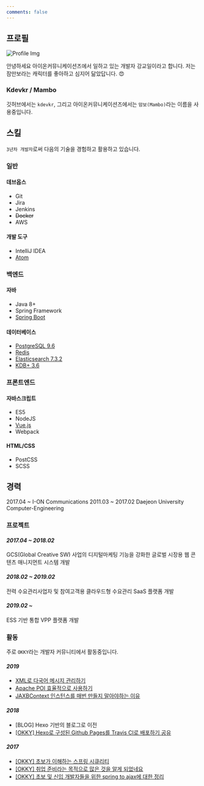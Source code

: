 ```yaml
---
comments: false
---
```

## 프로필
![Profile Img](/images/snorlax.gif)  


안녕하세요 아이온커뮤니케이션즈에서 일하고 있는 개발자 강교일이라고 합니다. 
저는 잠만보라는 캐릭터를 좋아하고 심지어 닮았답니다. :heart_eyes:

### Kdevkr / Mambo
깃허브에서는 `kdevkr`, 그리고 아이온커뮤니케이션즈에서는 `맘보(Mambo)`라는 이름을 사용중입니다.


## 스킬
`3년차 개발자`로써 다음의 기술을 경험하고 활용하고 있습니다.

### 일반

#### 데브옵스

-   Git
-   Jira
-   Jenkins
-   ~~Docker~~
-   AWS

#### 개발 도구

-   IntelliJ IDEA
-   [Atom](https://atom.io/)

### 백엔드

#### 자바

-   Java 8+
-   Spring Framework
-   [Spring Boot](https://docs.spring.io/spring-boot/docs/2.2.3.RELEASE/reference/html/)

#### 데이터베이스

-   [PostgreSQL 9.6](https://www.postgresql.org/)
-   [Redis](https://redis.io/)
-   [Elasticsearch 7.3.2](https://www.elastic.co/kr/what-is/elasticsearch)
-   [KDB+ 3.6](https://kx.com/why-kx/)

### 프론트엔드

#### 자바스크립트

-   ES5
-   NodeJS
-   [Vue.js](https://vuejs.org/)
-   Webpack

#### HTML/CSS

-   PostCSS
-   SCSS

## 경력

2017.04 ~ I-ON Communications
2011.03 ~ 2017.02 Daejeon University Computer-Engineering

### 프로젝트

#### _2017.04 ~ 2018.02_

GCS(Global Creative SW) 사업의 디지털마케팅 기능을 강화한 글로벌 시장용 웹 콘텐츠 매니지먼트 시스템 개발

#### _2018.02 ~ 2019.02_

전력 수요관리사업자 및 참여고객용 클라우드형 수요관리 SaaS 플랫폼 개발

#### _2019.02 ~_

ESS 기반 통합 VPP 플랫폼 개발

### 활동

주로 `OKKY`라는 개발자 커뮤니티에서 활동중입니다.

#### _2019_  

- [XML로 다국어 메시지 관리하기](https://kdevkr.github.io/archives/2019/managing-i18n-messages-with-xml/)
- [Apache POI 효율적으로 사용하기](https://kdevkr.github.io/archives/2019/efficient-use-of-apache-poi/)
- [JAXBContext 인스턴스를 매번 만들지 말아야하는 이유](https://kdevkr.github.io/archives/2019/do-not-create-instance-for-jaxbcontext/)

#### _2018_  

- [BLOG] Hexo 기반의 블로그로 이전
- [[OKKY] Hexo로 구성된 Github Pages를 Travis CI로 배포하기 공유](https://okky.kr/article/515352)

#### _2017_  

- [[OKKY] 초보가 이해하는 스프링 시큐리티](https://okky.kr/article/382738)
- [[OKKY] 취업 준비라는 목적으로 많은 것을 알게 되었네요](https://okky.kr/article/377268)
- [[OKKY] 초보 및 신입 개발자들을 위한 spring to ajax에 대한 정리](https://okky.kr/article/374594)
